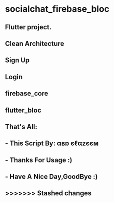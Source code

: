 # socialchat_firebase_bloc
## Flutter project.



## Clean Architecture
## Sign Up
## Login
## firebase_core
## flutter_bloc







## That's All:
 ## - This Script By:  **αвɒ єℓαzєєм**
## - Thanks For Usage :)
 ## - Have A Nice Day,GoodBye :)

## >>>>>>> Stashed changes
